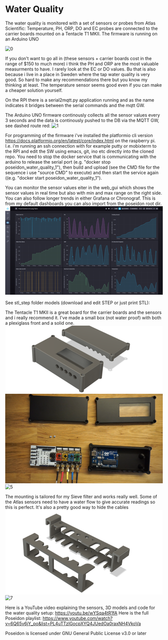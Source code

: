 # Water Quality

The water quality is monitored with a set of sensors or probes from Atlas Scientific: Temperature, PH, ORP, DO and EC probes are connected to the carrier boards mounted on a Tentacle T1 MKII. The firmware is running on an Arduino UNO 

![0](https://github.com/boanjo/boanjo.github.io/blob/master/poseidon_atlas_sandwich.PNG?raw=true "Atlas sensors with mounting in the Sieve filter")

If you don't want to go all in (these sensors + carrier boards cost in the range of $150 to much more) i think the PH and ORP are the most valuable measurments to have. I rarely look at the EC or DO values. Bu that is also because i live in a place in Sweden where the tap water quality is very good. So hard to make any recommendations there but you know my thinking at least. The temperature sensor seems good even if you can make a cheaper solution yourself.

On the RPI there is a serial2mqtt.py application running and as the name indicates it bridges between the serial commands and the mqtt GW.

The Arduino UNO firmware continously collects all the sensor values every 3 seconds and the data is continously pushed to the DB via the MQTT GW, see dashed route red:
![1](https://github.com/boanjo/boanjo.github.io/blob/master/poseidon_water_quality_route.png?raw=true "Sensor route")

For programming of the firmware i've installed the platformio cli version https://docs.platformio.org/en/latest/core/index.html on the raspberry pi. I.e. i'm running an ssh connection with for example putty or mobixterm to the RPI and edit the SW using emacs, git, ino etc directly into the cloned repo. You need to stop the docker service that is communicating with the arduino to release the serial port (e.g. "docker stop poseidon_water_quality_1"), then build and upload (see the CMD file for the sequence i use "source CMD" to execute) and then start the service again ((e.g. "docker start poseidon_water_quality_1").

You can monitor the sensor values eiter in the web_gui which shows the sensor values in real time but also with min and max range on the right side. You can also follow longer trends in either Grafana or Chronograf. This is from my default dashboards you can also import from the poseidon root dir.
![2](https://github.com/boanjo/boanjo.github.io/blob/master/poseidon_sensor_details.png?raw=true "Sensor Details")


See stl_step folder models (download and edit STEP or just print STL):

The Tentacle T1 MKII is a great board for the carrier boards and the sensors and i really recommend it. I've made a small box (not water proof) with both a plexiglass front and a solid one.
![3](https://github.com/boanjo/boanjo.github.io/blob/master/poseidon_model_tentacle.PNG?raw=true "Tentacle T1 MKII box model")
![4](https://github.com/boanjo/boanjo.github.io/blob/master/poseidon_quality_box.PNG?raw=true "Tentacle T1 MKII box")
![5](https://github.com/boanjo/boanjo.github.io/blob/master/poseidon_tentacle_t1.PNG?raw=true "Hidden electronics")



The mounting is tailored for my Sieve filter and works really well. Some of the Atlas sensors need to have a water flow to give accurate readings so this is perfect. It's also a pretty good way to hide the cables
![6](https://github.com/boanjo/boanjo.github.io/blob/master/poseidon_model_atlas_sensors.PNG?raw=true "Atlas sensors mounting model")
![7](https://github.com/boanjo/boanjo.github.io/blob/master/poseidon_quality_mounting_live_2.PNG?raw=true "Sieve filter")

Here is a YouTube video explaining the sensors, 3D models and code for the water quality setup: https://youtu.be/wYSqa4tR1fA 
Here is the full Poseidon playlist: https://www.youtube.com/watch?v=6Q65v6jY_po&list=PL4uTTzIGocpXYQ4JUedOa0raxNH4VkoVa

Poseidon is licensed under GNU General Public License v3.0 or later